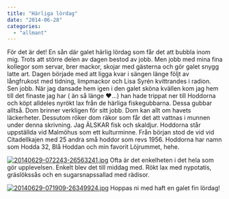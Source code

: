 ```yaml
---
title: "Härliga lördag"
date: "2014-06-28"
categories: 
  - "allmant"
---
```


För det är det! En sån där galet härlig lördag som får det att bubbla inom mig. Trots att större delen av dagen bestod av jobb. Men jobb med mina fina kollegor som servar, brer mackor, skojar med gästerna och gör galet snygg latte art. Dagen började med att ligga kvar i sängen länge följt av långfrukost med tidning, limpmackor och Lisa Syrén kvittrandes i radion. Sen jobb. När jag dansade hem igen i den galet sköna kvällen kom jag hem till det finaste jag har ( än så länge ❤️...) han hade trippat ner till Hoddorna och köpt alldeles nyrökt lax från de härliga fiskegubbarna. Dessa gubbar alltså. Dom brinner verkligen för sitt jobb. Dom kan allt om havets läckerheter. Dessutom röker dom räkor som får det att vattnas i munnen under denna skrivning. Jag ÄLSKAR fisk och skaldjur. Hoddorna står uppställda vid Malmöhus som ett kulturminne. Från början stod de vid vid Citadellkajen med 25 andra små hoddor som revs 1956. Hoddorna har namn som Hodda 32, Blå Hoddan och min favorit Löjrummet, hehe.  
  
[![20140629-072243-26563241.jpg](/static/img/20140629-072243-26563241.jpg)](http://import.local/wp-content/uploads/2014/06/20140629-072243-26563241.jpg) Ofta är det enkelheten i det hela som gör upplevelsen. Enkelt blev det till middag med. Rökt lax med nypotatis, gräslökssås och en sugarsnapssallad med rädisor.  
  
[![20140629-071909-26349924.jpg](/static/img/20140629-071909-26349924.jpg)](http://import.local/wp-content/uploads/2014/06/20140629-071909-26349924.jpg) Hoppas ni med haft en galet fin lördag!
